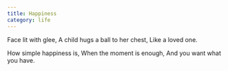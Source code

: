 ```yaml
---
title: Happiness
category: life
---
```


Face lit with glee,
A child hugs a ball to her chest,
Like a loved one.

How simple happiness is,
When the moment is enough,
And you want what you have.

